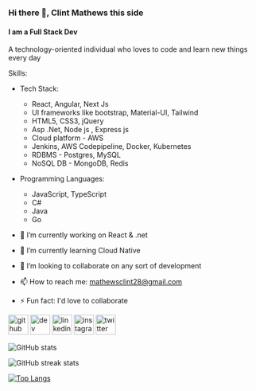### Hi there 👋, Clint Mathews this side
#### I am a Full Stack Dev

A technology-oriented individual who loves to code and learn new things every day

Skills:
- Tech Stack:
  - React, Angular, Next Js
  - UI frameworks like bootstrap, Material-UI, Tailwind
  - HTML5, CSS3, jQuery
  - Asp .Net, Node js , Express js
  - Cloud platform - AWS
  - Jenkins, AWS Codepipeline, Docker, Kubernetes
  - RDBMS - Postgres, MySQL
  - NoSQL DB - MongoDB, Redis
- Programming Languages:
  - JavaScript, TypeScript
  - C#
  - Java
  - Go

- 🔭 I’m currently working on React & .net 
- 🌱 I’m currently learning Cloud Native  
- 👯 I’m looking to collaborate on any sort of development 
- 📫 How to reach me: mathewsclint28@gmail.com 
- ⚡ Fun fact: I'd love to collaborate 


[<img src='https://cdn.jsdelivr.net/npm/simple-icons@3.0.1/icons/github.svg' alt='github' height='40'>](https://github.com/Clint-Mathews)  [<img src='https://cdn.jsdelivr.net/npm/simple-icons@3.0.1/icons/dev-dot-to.svg' alt='dev' height='40'>](https://dev.to/clintmathews)  [<img src='https://cdn.jsdelivr.net/npm/simple-icons@3.0.1/icons/linkedin.svg' alt='linkedin' height='40'>](https://www.linkedin.com/in/clint-mathews/)  [<img src='https://cdn.jsdelivr.net/npm/simple-icons@3.0.1/icons/instagram.svg' alt='instagram' height='40'>](https://www.instagram.com/clint_mathews_/)  [<img src='https://cdn.jsdelivr.net/npm/simple-icons@3.0.1/icons/twitter.svg' alt='twitter' height='40'>](https://twitter.com/clint_mathews_)  

![GitHub stats](https://github-readme-stats.vercel.app/api?username=Clint-Mathews&show_icons=true&count_private=true)  

![GitHub streak stats](https://github-readme-streak-stats.herokuapp.com/?user=Clint-Mathews)  

[![Top Langs](https://github-readme-stats.vercel.app/api/top-langs/?username=Clint-Mathews)](https://github.com/anuraghazra/github-readme-stats)

